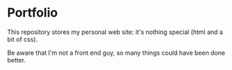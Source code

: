# Portfolio
This repository stores my personal web site: it's nothing special (html and a bit of css).

Be aware that I'm not a front end guy, so many things could have been done better.
